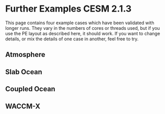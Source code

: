 # Further Examples CESM 2.1.3

This page contains four example cases which have been validated with longer runs. They vary in the numbers of cores or threads used, but if you use the PE layout as described here, it should work. If you want to change details, or mix the details of one case in another, feel free to try.

## Atmosphere

## Slab Ocean

## Coupled Ocean

## WACCM-X
